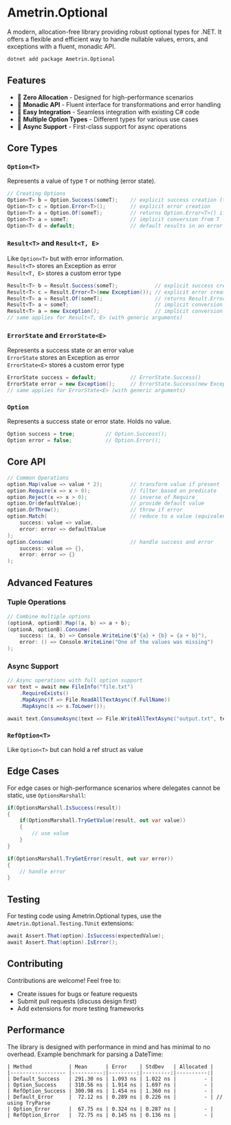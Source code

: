 # Ametrin.Optional

A modern, allocation-free library providing robust optional types for .NET. It offers a flexible and efficient way to handle nullable values, errors, and exceptions with a fluent, monadic API.

```bash
dotnet add package Ametrin.Optional
```

## Features

- 🚀 **Zero Allocation** - Designed for high-performance scenarios
- 🧩 **Monadic API** - Fluent interface for transformations and error handling
- 🔄 **Easy Integration** - Seamless integration with existing C# code
- 🎯 **Multiple Option Types** - Different types for various use cases
- 💪 **Async Support** - First-class support for async operations

## Core Types

### `Option<T>`
Represents a value of type `T` or nothing (error state).

```csharp
// Creating Options
Option<T> b = Option.Success(someT);    // explicit success creation (throws if someT is null)
Option<T> c = Option.Error<T>();        // explicit error creation
Option<T> a = Option.Of(someT);         // returns Option.Error<T>() if someT is null
Option<T> a = someT;                    // implicit conversion from T -> Option.Of(someT)
Option<T> d = default;                  // default results in an error state -> Option.Error<T>() 
```

### `Result<T>` and `Result<T, E>`
Like `Option<T>` but with error information.  
`Result<T>` stores an Exception as error  
`Result<T, E>` stores a custom error type

```csharp
Result<T> b = Result.Success(someT);            // explicit success creation (throws if someT is null)
Result<T> c = Result.Error<T>(new Exception()); // explicit error creation
Result<T> a = Result.Of(someT);                 // returns Result.Error<T>(new NullReferenceException()) if someT is null
Result<T> a = someT;                            // implicit conversion from T -> Result.Of(someT)
Result<T> a = new Exception();                  // implicit conversion from Exception -> Result.Error<T>(new Exception())
// same applies for Result<T, E> (with generic arguments)
```

### `ErrorState` and `ErrorState<E>`
Represents a success state or an error value  
`ErrorState` stores an Exception as error  
`ErrorState<E>` stores a custom error type
```csharp
ErrorState success = default;           // ErrorState.Success()
ErrorState error = new Exception();     // ErrorState.Success(new Exception())
// same applies for ErrorState<E> (with generic arguments)
```

### `Option`
Represents a success state or error state. Holds no value.
```csharp
Option success = true;          // Option.Success();
Option error = false;           // Option.Error();
```

## Core API
```csharp
// Common Operations
option.Map(value => value * 2);         // transform value if present
option.Require(x => x > 0);             // filter based on predicate
option.Reject(x => x > 0);              // inverse of Require
option.Or(defaultValue);                // provide default value
option.OrThrow();                       // throw if error
option.Match(                           // reduce to a value (equivalent to .Map(success).Or(error) but supports ref structs)
    success: value => value, 
    error: error => defaultValue
);
option.Consume(                         // handle success and error
    success: value => {}, 
    error: error => {}
);
```

## Advanced Features

### Tuple Operations

```csharp
// Combine multiple options
(optionA, optionB).Map((a, b) => a + b);
(optionA, optionB).Consume(
    success: (a, b) => Console.WriteLine($"{a} + {b} = {a + b}"),
    error: () => Console.WriteLine("One of the values was missing")
);
```

### Async Support

```csharp
// Async operations with full option support
var text = await new FileInfo("file.txt")
    .RequireExists()
    .MapAsync(f => File.ReadAllTextAsync(f.FullName))
    .MapAsync(s => s.ToLower());

await text.ConsumeAsync(text => File.WriteAllTextAsync("output.txt", text));
```

### `RefOption<T>`
Like `Option<T>` but can hold a ref struct as value

## Edge Cases

For edge cases or high-performance scenarios where delegates cannot be static, use `OptionsMarshall`:

```csharp
if(OptionsMarshall.IsSuccess(result))
{
    if(OptionsMarshall.TryGetValue(result, out var value))
    {
        // use value
    }
}

if(OptionsMarshall.TryGetError(result, out var error))
{
    // handle error
}
```

## Testing

For testing code using Ametrin.Optional types, use the `Ametrin.Optional.Testing.TUnit` extensions:

```csharp
await Assert.That(option).IsSuccess(expectedValue);
await Assert.That(option).IsError();
```

## Contributing

Contributions are welcome! Feel free to:
- Create issues for bugs or feature requests
- Submit pull requests (discuss design first)
- Add extensions for more testing frameworks

## Performance

The library is designed with performance in mind and has minimal to no overhead. Example benchmark for parsing a DateTime:

```
| Method            | Mean      | Error    | StdDev   | Allocated |
|------------------ |----------:|---------:|---------:|----------:|
| Default_Success   | 291.30 ns | 1.093 ns | 1.022 ns |         - |
| Option_Success    | 310.56 ns | 1.914 ns | 1.697 ns |         - |
| RefOption_Success | 300.98 ns | 1.454 ns | 1.360 ns |         - |
| Default_Error     |  72.12 ns | 0.289 ns | 0.226 ns |         - | // using TryParse
| Option_Error      |  67.75 ns | 0.324 ns | 0.287 ns |         - |
| RefOption_Error   |  72.75 ns | 0.145 ns | 0.136 ns |         - |
```
